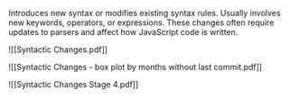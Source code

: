 Introduces new syntax or modifies existing syntax rules. Usually involves new keywords, operators, or expressions. These changes often require updates to parsers and affect how JavaScript code is written.

![[Syntactic Changes.pdf]]

![[Syntactic Changes - box plot by months without last commit.pdf]]

![[Syntactic Changes Stage 4.pdf]]